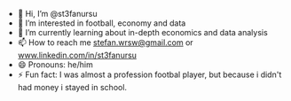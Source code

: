 - 👋 Hi, I’m @st3fanursu
- 👀 I’m interested in football, economy and data
- 🌱 I’m currently learning about in-depth economics and data analysis
- 📫 How to reach me stefan.wrsw@gmail.com or www.linkedin.com/in/st3fanursu
- 😄 Pronouns: he/him
- ⚡ Fun fact: I was almost a profession footbal player, but because i didn't had money i stayed in school.

<!---
st3fanursu/st3fanursu is a ✨ special ✨ repository because its `README.md` (this file) appears on your GitHub profile.
You can click the Preview link to take a look at your changes.
--->
